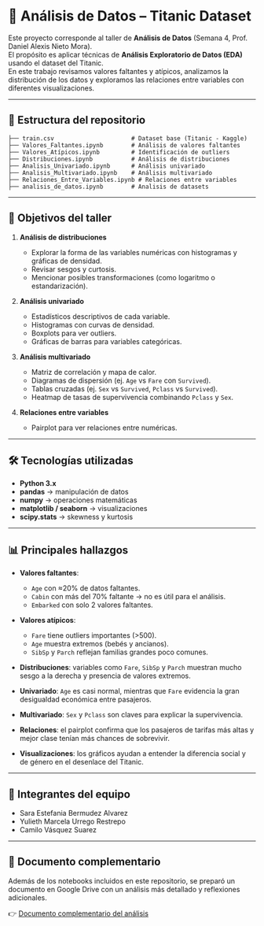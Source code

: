 # 🚢 Análisis de Datos – Titanic Dataset

Este proyecto corresponde al taller de **Análisis de Datos** (Semana 4, Prof. Daniel Alexis Nieto Mora).  
El propósito es aplicar técnicas de **Análisis Exploratorio de Datos (EDA)** usando el dataset del Titanic.  
En este trabajo revisamos valores faltantes y atípicos, analizamos la distribución de los datos y exploramos las relaciones entre variables con diferentes visualizaciones.

---

## 📂 Estructura del repositorio

```
├── train.csv                      # Dataset base (Titanic - Kaggle)
├── Valores_Faltantes.ipynb        # Análisis de valores faltantes
├── Valores_Atípicos.ipynb         # Identificación de outliers
├── Distribuciones.ipynb           # Análisis de distribuciones
├── Analisis_Univariado.ipynb      # Análisis univariado
├── Analisis_Multivariado.ipynb    # Análisis multivariado
├── Relaciones_Entre_Variables.ipynb # Relaciones entre variables
├── analisis_de_datos.ipynb        # Analisis de datasets
```

---

## 🎯 Objetivos del taller
 
1. **Análisis de distribuciones**  
   - Explorar la forma de las variables numéricas con histogramas y gráficas de densidad.  
   - Revisar sesgos y curtosis.  
   - Mencionar posibles transformaciones (como logaritmo o estandarización).  

2. **Análisis univariado**  
   - Estadísticos descriptivos de cada variable.  
   - Histogramas con curvas de densidad.  
   - Boxplots para ver outliers.  
   - Gráficas de barras para variables categóricas.  

3. **Análisis multivariado**  
   - Matriz de correlación y mapa de calor.  
   - Diagramas de dispersión (ej. `Age` vs `Fare` con `Survived`).  
   - Tablas cruzadas (ej. `Sex` vs `Survived`, `Pclass` vs `Survived`).  
   - Heatmap de tasas de supervivencia combinando `Pclass` y `Sex`.  

4. **Relaciones entre variables**  
   - Pairplot para ver relaciones entre numéricas.

---

## 🛠️ Tecnologías utilizadas

- **Python 3.x**
- **pandas** → manipulación de datos  
- **numpy** → operaciones matemáticas  
- **matplotlib / seaborn** → visualizaciones  
- **scipy.stats** → skewness y kurtosis  

---

## 📊 Principales hallazgos

- **Valores faltantes**:  
  - `Age` con ≈20% de datos faltantes.  
  - `Cabin` con más del 70% faltante → no es útil para el análisis.  
  - `Embarked` con solo 2 valores faltantes.  

- **Valores atípicos**:  
  - `Fare` tiene outliers importantes (>500).  
  - `Age` muestra extremos (bebés y ancianos).  
  - `SibSp` y `Parch` reflejan familias grandes poco comunes.  
  
- **Distribuciones**: variables como `Fare`, `SibSp` y `Parch` muestran mucho sesgo a la derecha y presencia de valores extremos.  
- **Univariado**: `Age` es casi normal, mientras que `Fare` evidencia la gran desigualdad económica entre pasajeros.  
- **Multivariado**: `Sex` y `Pclass` son claves para explicar la supervivencia.  
- **Relaciones**: el pairplot confirma que los pasajeros de tarifas más altas y mejor clase tenían más chances de sobrevivir.  
- **Visualizaciones**: los gráficos ayudan a entender la diferencia social y de género en el desenlace del Titanic.  

---

## 👥 Integrantes del equipo

- Sara Estefania Bermudez Alvarez 
- Yulieth Marcela Urrego Restrepo  
- Camilo Vásquez Suarez
 
---

## 📑 Documento complementario

Además de los notebooks incluidos en este repositorio, se preparó un documento en Google Drive con un análisis más detallado y reflexiones adicionales.  

👉 [Documento complementario del análisis](https://docs.google.com/document/d/15bqnDajFsUy4NNlnukhAW_Sq9oHov9HGIvuNbO58cJI/edit?usp=sharing)